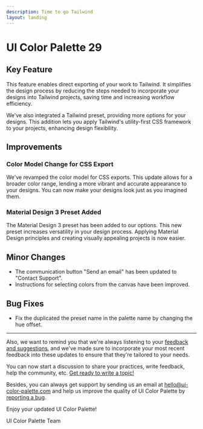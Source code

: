 ```yaml
---
description: Time to go Tailwind
layout: landing
---
```


# UI Color Palette 29

## Key Feature

This feature enables direct exporting of your work to Tailwind. It simplifies the design process by reducing the steps needed to incorporate your designs into Tailwind projects, saving time and increasing workflow efficiency.

We've also integrated a Tailwind preset, providing more options for your designs. This addition lets you apply Tailwind's utility-first CSS framework to your projects, enhancing design flexibility.

## Improvements

### Color Model Change for CSS Export

We've revamped the color model for CSS exports. This update allows for a broader color range, lending a more vibrant and accurate appearance to your designs. You can now make your designs look just as you imagined them.

### Material Design 3 Preset Added

The Material Design 3 preset has been added to our options. This new preset increases versatility in your design process. Applying Material Design principles and creating visually appealing projects is now easier.

## Minor Changes

* The communication button "Send an email" has been updated to "Contact Support".
* Instructions for selecting colors from the canvas have been improved.

## Bug Fixes

* Fix the duplicated the preset name in the palette name by changing the hue offset.

***

Also, we want to remind you that we're always listening to your [feedback and suggestions](https://uicp.link/feedback), and we've made sure to incorporate your most recent feedback into these updates to ensure that they're tailored to your needs.

You can now start a discussion to share your practices, write feedback, help the community, etc. [Get ready to write a topic!](https://uicp.link/discuss)

Besides, you can always get support by sending us an email at [hello@ui-color-palette.com](mailto:hello@ui-color-palette.com) and help us improve the quality of UI Color Palette by [reporting a bug](https://uicp.link/report).

Enjoy your updated UI Color Palette!

UI Color Palette Team

